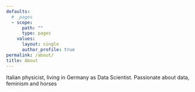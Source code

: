 ```yaml
---
defaults:
  # _pages
  - scope:
      path: ""
      type: pages
    values:
      layout: single
      author_profile: true
permalink: /about/
title: About
---
```


Italian physicist, living in Germany as Data Scientist. Passionate about data, feminism and horses